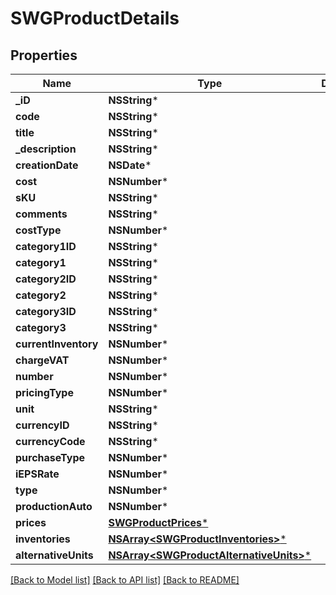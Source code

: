 # SWGProductDetails

## Properties
Name | Type | Description | Notes
------------ | ------------- | ------------- | -------------
**_iD** | **NSString*** |  | [optional] 
**code** | **NSString*** |  | [optional] 
**title** | **NSString*** |  | [optional] 
**_description** | **NSString*** |  | [optional] 
**creationDate** | **NSDate*** |  | [optional] 
**cost** | **NSNumber*** |  | [optional] 
**sKU** | **NSString*** |  | [optional] 
**comments** | **NSString*** |  | [optional] 
**costType** | **NSNumber*** |  | [optional] 
**category1ID** | **NSString*** |  | [optional] 
**category1** | **NSString*** |  | [optional] 
**category2ID** | **NSString*** |  | [optional] 
**category2** | **NSString*** |  | [optional] 
**category3ID** | **NSString*** |  | [optional] 
**category3** | **NSString*** |  | [optional] 
**currentInventory** | **NSNumber*** |  | [optional] 
**chargeVAT** | **NSNumber*** |  | [optional] 
**number** | **NSNumber*** |  | [optional] 
**pricingType** | **NSNumber*** |  | [optional] 
**unit** | **NSString*** |  | [optional] 
**currencyID** | **NSString*** |  | [optional] 
**currencyCode** | **NSString*** |  | [optional] 
**purchaseType** | **NSNumber*** |  | [optional] 
**iEPSRate** | **NSNumber*** |  | [optional] 
**type** | **NSNumber*** |  | [optional] 
**productionAuto** | **NSNumber*** |  | [optional] 
**prices** | [**SWGProductPrices***](SWGProductPrices.md) |  | [optional] 
**inventories** | [**NSArray&lt;SWGProductInventories&gt;***](SWGProductInventories.md) |  | [optional] 
**alternativeUnits** | [**NSArray&lt;SWGProductAlternativeUnits&gt;***](SWGProductAlternativeUnits.md) |  | [optional] 

[[Back to Model list]](../README.md#documentation-for-models) [[Back to API list]](../README.md#documentation-for-api-endpoints) [[Back to README]](../README.md)


